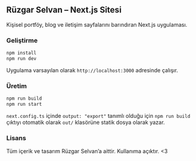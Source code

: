 ## Rüzgar Selvan – Next.js Sitesi

Kişisel portföy, blog ve iletişim sayfalarını barındıran Next.js uygulaması.

### Geliştirme

```bash
npm install
npm run dev
```

Uygulama varsayılan olarak `http://localhost:3000` adresinde çalışır.

### Üretim

```bash
npm run build
npm run start
```

`next.config.ts` içinde `output: "export"` tanımlı olduğu için `npm run build` çıktıyı otomatik olarak `out/` klasörüne statik dosya olarak yazar.

### Lisans

Tüm içerik ve tasarım Rüzgar Selvan’a aittir. Kullanıma açıktır. <3

